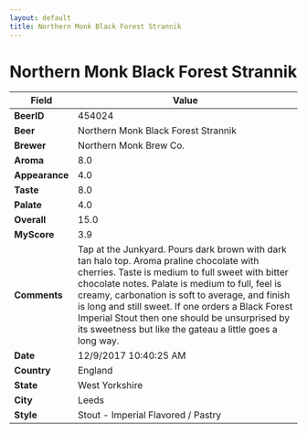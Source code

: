```yaml
---
layout: default
title: Northern Monk Black Forest Strannik
---
```


# Northern Monk Black Forest Strannik

| Field         | Value     |
|---------------|-----------|
| **BeerID** | 454024 |
| **Beer** | Northern Monk Black Forest Strannik |
| **Brewer** | Northern Monk Brew Co. |
| **Aroma** | 8.0 |
| **Appearance** | 4.0 |
| **Taste** | 8.0 |
| **Palate** | 4.0 |
| **Overall** | 15.0 |
| **MyScore** | 3.9 |
| **Comments** | Tap at the Junkyard. Pours dark brown with dark tan halo top. Aroma praline chocolate with cherries. Taste is  medium to full sweet with bitter chocolate notes. Palate is medium to full, feel is creamy, carbonation is soft to average, and finish is long and still sweet. If one orders a Black Forest Imperial Stout then one should be unsurprised by its sweetness but like the gateau a little goes a long way. |
| **Date** | 12/9/2017 10:40:25 AM |
| **Country** | England |
| **State** | West Yorkshire |
| **City** | Leeds |
| **Style** | Stout - Imperial Flavored / Pastry |
